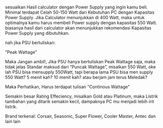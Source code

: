 sesuaikan Hasil calculator dengan Power Supply yang ingin kamu beli. Minimal terdapat Celah 50-150 Watt dari Kebutuhan PC dengan Kapasitas Power Supply. Jika Calculator menunjukkan di 400 Watt, maka untuk optimalnya kamu harus membeli Power supply dengan kapasitas 550 Watt. biasanya hasil dari calculator akan menunjukkan rekomendasi Kapasitas Power Supply yang dibutuhkan.

nah jika PSU bertuliskan:

“Peak Wattage”

Maka Jangan ambil!, Jika PSU hanya bertuliskan Peak Wattage saja, maka tidak jelas Standar maksud dari “Puncak Wattage”, misalkan 550 Watt, oke lah PSU bisa mensupply 550Watt, tapi berapa lama PSU bisa men supply 550 Watt? 5 menit kah? 10 menit kah? atau berjam jam terus Meledak?

Maka Perhatikan, Harus terdapat tulisan “Continous Wattage”

Semakin besar Rating Effeciency, misalkan Gold atau Platinum, maka Listrik tambahan yang ditarik semakin kecil, dampaknya PC mu menjadi lebih irit listrik.

Brand terkenal: Corsair, Seasonic, Super Flower, Cooler Master, Antec dan lain lain